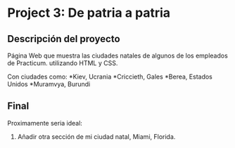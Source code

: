 # Project 3: De patria a patria

## Descripción del proyecto
Página Web que muestra las ciudades natales de algunos de los empleados de Practicum. utilizando HTML y CSS.

Con ciudades como:
*Kiev, Ucrania
*Criccieth, Gales
*Berea, Estados Unidos
*Muramvya, Burundi

## Final
Proximamente seria ideal:
1. Añadir otra sección de mi ciudad natal, Miami, Florida.